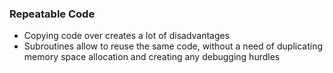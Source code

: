 ### Repeatable Code
- Copying code over creates a lot of disadvantages
- Subroutines allow to reuse the same code, without a need of duplicating memory space allocation and creating any debugging hurdles